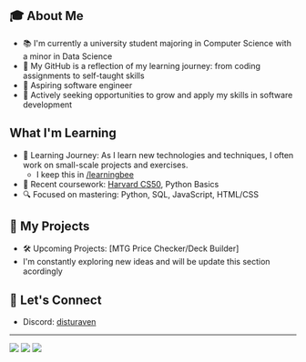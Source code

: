 ## 🎓 About Me
- 📚 I'm currently a university student majoring in Computer Science with a minor in Data Science
- 🌱 My GitHub is a reflection of my learning journey: from coding assignments to self-taught skills
- 🤖 Aspiring software engineer
- 💼 Actively seeking opportunities to grow and apply my skills in software development

##  What I'm Learning
- 📝 Learning Journey: As I learn new technologies and techniques, I often work on small-scale projects and exercises.<br>
  - I keep this in [/learningbee](https://github.com/bereamk/learningbee)
- 🏫 Recent coursework: [Harvard CS50](https://cs50.harvard.edu/x/2024/), Python Basics
- 🔍 Focused on mastering: Python, SQL, JavaScript, HTML/CSS


## 🚀 My Projects
- 🛠️ Upcoming Projects: [MTG Price Checker/Deck Builder]
- I'm constantly exploring new ideas and will be update this section acordingly

## 🤝 Let's Connect
- Discord: [disturaven](https://discordapp.com/users/1059950034004738172)

<!-- Optional Footer -->
---
![](https://img.shields.io/badge/OS-MacOS-informational?style=flat&logo=Apple&logoColor=white&color=blue)
![](https://img.shields.io/badge/Editor-Visual_Studio_Code-informational?style=flat&logo=visual-studio-code&logoColor=white&color=blue)
![](https://img.shields.io/badge/Code-Python-informational?style=flat&logo=python&logoColor=white&color=blue)



<!--
**bereamk/bereamk** is a ✨ _special_ ✨ repository because its `README.md` (this file) appears on your GitHub profile.

Here are some ideas to get you started:

- 🔭 I’m currently working on ...
- 🌱 I’m currently learning ...
- 👯 I’m looking to collaborate on ...
- 🤔 I’m looking for help with ...
- 💬 Ask me about ...
- 📫 How to reach me: ...
- 😄 Pronouns: ...
- ⚡ Fun fact: ...
-->

